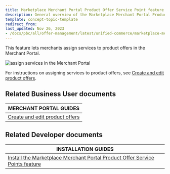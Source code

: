 ```yaml
---
title: Marketplace Merchant Portal Product Offer Service Point feature overview
description: General overview of the Marketplace Merchant Portal Product Offer Service Point feature
template: concept-topic-template
redirect_from:
last_updated: Nov 26, 2023
- /docs/pbc/all/offer-management/latest/unified-commerce/marketplace-merchant-portal-product-offer-service-point-feature-overview.html
---
```


This feature lets merchants assign services to product offers in the Merchant Portal.

![assign services in the Merchant Portal](https://spryker.s3.eu-central-1.amazonaws.com/docs/pbc/all/offer-management/unified-commerce/marketplace-merchant-portal-product-offer-service-point-feature-overview.md/merchant-portal-services.png)

For instructions on assigning services to product offers, see [Create and edit product offers](/docs/pbc/all/offer-management/202410.0/unified-commerce/unified-commerce-create-and-edit-product-offers.html).

## Related Business User documents

| MERCHANT PORTAL GUIDES|
| -------------- |
| [Create and edit product offers](/docs/pbc/all/offer-management/202410.0/unified-commerce/unified-commerce-create-and-edit-product-offers.html) |

## Related Developer documents

| INSTALLATION GUIDES|
| -------------- |
| [Install the Marketplace Merchant Portal Product Offer Service Points feature](/docs/pbc/all/offer-management/202410.0/unified-commerce/install-features/install-the-marketplace-merchant-portal-product-offer-service-points-feature.html) |
